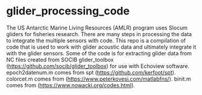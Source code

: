 # glider_processing_code
The US Antarctic Marine Living Resources (AMLR) program uses Slocum gliders for fisheries research. There are many steps in processing the data to integrate the multiple sensors with code. This repo is a compilation of code that is used to work with glider acoustic data and ultimately integrate it with the glider sensors. Some of the code is for extracting glider data from NC files created from SOCIB glider_toolbox (https://github.com/socib/glider_toolbox) for use with Echoview software. 
epoch2datenum.m comes from spt (https://github.com/kerfoot/spt). 
colorcet.m comes from (https://www.peterkovesi.com/matlabfns/).
binit.m comes from (https://www.nowacki.org/codes.html).
